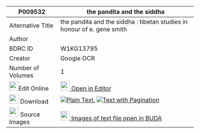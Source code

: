 |P009532|the pandita and the siddha 
| --- | --- 
|Alternative Title |the pandita and the siddha : tibetan studies in honour of e. gene smith
|Author | 
|BDRC ID | W1KG13795
|Creator | Google OCR
|Number of Volumes| 1
|<img width="25" src="https://img.icons8.com/color/25/000000/edit-property.png">Edit Online| [<img width="25" src="https://avatars.githubusercontent.com/u/45091458?s=200&v=4"> Open in Editor](http://editor.openpecha.org/P009532)
|<img width="25" src="https://img.icons8.com/fluent/48/000000/download-2.png"/>  Download | [![](https://img.icons8.com/color/20/000000/txt.png)Plain Text](https://github.com/Openpecha/P009532/releases/download/v2/the_pandita_and_the_siddha_plain_P009532.zip), [![](https://img.icons8.com/color/20/000000/txt.png)Text with Pagination](https://github.com/Openpecha/P009532/releases/download/v2/the_pandita_and_the_siddha_pages_P009532.zip)
|<img width="25" src="https://img.icons8.com/plasticine/100/000000/pictures-folder.png"/>  Source Images | [<img width="25" src="https://library.bdrc.io/icons/BUDA-small.svg"> Images of text file open in BUDA](https://library.bdrc.io/show/bdr:W1KG13795)